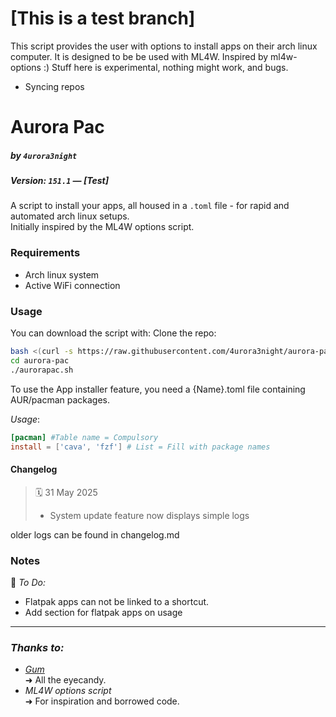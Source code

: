 # [This is a test branch] 
This script provides the user with options to install apps on their arch linux computer.
It is designed to be be used with ML4W.
Inspired by ml4w-options :)
Stuff here is experimental, nothing might work, and bugs.

- Syncing repos

# Aurora Pac
##### by `4urora3night`
##### Version: `151.1` — *[Test]*
A script to install your apps, all housed in a `.toml` file - for rapid and automated arch linux setups. \
Initially inspired by the ML4W options script.

### Requirements
- Arch linux system
- Active WiFi connection

### Usage
You can download the script with:
Clone the repo:

```bash
bash <(curl -s https://raw.githubusercontent.com/4urora3night/aurora-pac/refs/heads/main/downloader.sh)
cd aurora-pac
./aurorapac.sh
```


To use the App installer feature, you need a {Name}.toml file containing AUR/pacman packages.

*Usage*:
```toml
[pacman] #Table name = Compulsory
install = ['cava', 'fzf'] # List = Fill with package names
```

#### Changelog

> 🗓️ 31 May 2025
> - System update feature now displays simple logs

older logs can be found in changelog.md

### Notes

🧪 *To Do:*
 
-  Flatpak apps can not be linked to a shortcut.
-  Add section for flatpak apps on usage

---
### *Thanks to:*
- [*Gum*](https://github.com/charmbracelet/gum) \
	➜ All the eyecandy.
- *ML4W options script* \
	➜  For inspiration and borrowed code.
	
